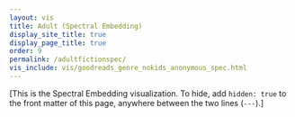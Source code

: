 ```yaml
---
layout: vis
title: Adult (Spectral Embedding)
display_site_title: true
display_page_title: true
order: 9
permalink: /adultfictionspec/
vis_include: vis/goodreads_genre_nokids_anonymous_spec.html
---
```


[This is the Spectral Embedding visualization. 
To hide, add `hidden: true` to the front matter of this page,
anywhere between the two lines (`---`).]

